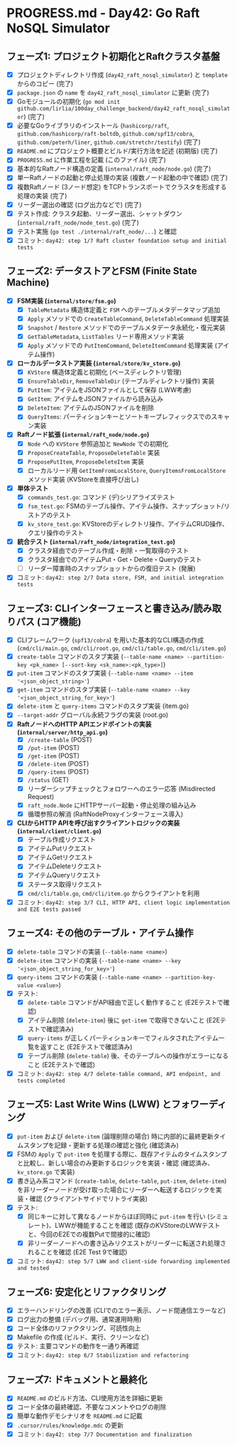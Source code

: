 # PROGRESS.md - Day42: Go Raft NoSQL Simulator

## フェーズ1: プロジェクト初期化とRaftクラスタ基盤
- [x] プロジェクトディレクトリ作成 (`day42_raft_nosql_simulator`) と `template` からのコピー (完了)
- [x] `package.json` の `name` を `day42_raft_nosql_simulator` に更新 (完了)
- [x] Goモジュールの初期化 (`go mod init github.com/lirlia/100day_challenge_backend/day42_raft_nosql_simulator`) (完了)
- [x] 必要なGoライブラリのインストール (`hashicorp/raft`, `github.com/hashicorp/raft-boltdb`, `github.com/spf13/cobra`, `github.com/peterh/liner`, `github.com/stretchr/testify`) (完了)
- [x] `README.md` にプロジェクト概要とビルド/実行方法を記述 (初期版) (完了)
- [x] `PROGRESS.md` に作業工程を記載 (このファイル) (完了)
- [x] 基本的なRaftノード構造の定義 (`internal/raft_node/node.go`) (完了)
- [x] 単一Raftノードの起動と停止処理の実装 (複数ノード起動の中で確認) (完了)
- [x] 複数Raftノード (3ノード想定) をTCPトランスポートでクラスタを形成する処理の実装 (完了)
- [x] リーダー選出の確認 (ログ出力などで) (完了)
- [x] テスト作成: クラスタ起動、リーダー選出、シャットダウン (`internal/raft_node/node_test.go`) (完了)
- [x] テスト実施 (`go test ./internal/raft_node/...`) と確認
- [x] コミット: `day42: step 1/7 Raft cluster foundation setup and initial tests`

## フェーズ2: データストアとFSM (Finite State Machine)
- [X] **FSM実装 (`internal/store/fsm.go`)**
    - [X] `TableMetadata` 構造体定義と `FSM` へのテーブルメタデータマップ追加
    - [X] `Apply` メソッドでの `CreateTableCommand`, `DeleteTableCommand` 処理実装
    - [X] `Snapshot` / `Restore` メソッドでのテーブルメタデータ永続化・復元実装
    - [X] `GetTableMetadata`, `ListTables` リード専用メソッド実装
    - [X] `Apply` メソッドでの `PutItemCommand`, `DeleteItemCommand` 処理実装 (アイテム操作)
- [X] **ローカルデータストア実装 (`internal/store/kv_store.go`)**
    - [X] `KVStore` 構造体定義と初期化 (ベースディレクトリ管理)
    - [X] `EnsureTableDir`, `RemoveTableDir` (テーブルディレクトリ操作) 実装
    - [X] `PutItem`: アイテムをJSONファイルとして保存 (LWW考慮)
    - [X] `GetItem`: アイテムをJSONファイルから読み込み
    - [X] `DeleteItem`: アイテムのJSONファイルを削除
    - [X] `QueryItems`: パーティションキーとソートキープレフィックスでのスキャン実装
- [X] **Raftノード拡張 (`internal/raft_node/node.go`)**
    - [X] `Node` への `KVStore` 参照追加と `NewNode` での初期化
    - [X] `ProposeCreateTable`, `ProposeDeleteTable` 実装
    - [X] `ProposePutItem`, `ProposeDeleteItem` 実装
    - [X] ローカルリード用 `GetItemFromLocalStore`, `QueryItemsFromLocalStore` メソッド実装 (KVStoreを直接呼び出し)
- [X] **単体テスト**
    - [X] `commands_test.go`: コマンド (デ)シリアライズテスト
    - [X] `fsm_test.go`: FSMのテーブル操作、アイテム操作、スナップショット/リストアのテスト
    - [X] `kv_store_test.go`: KVStoreのディレクトリ操作、アイテムCRUD操作、クエリ操作のテスト
- [X] **統合テスト (`internal/raft_node/integration_test.go`)**
    - [X] クラスタ経由でのテーブル作成・削除・一覧取得のテスト
    - [X] クラスタ経由でのアイテムPut・Get・Delete・Queryのテスト
    - [ ] リーダー障害時のスナップショットからの復旧テスト (発展)
- [X] コミット: `day42: step 2/7 Data store, FSM, and initial integration tests`

## フェーズ3: CLIインターフェースと書き込み/読み取りパス (コア機能)
- [X] CLIフレームワーク (`spf13/cobra`) を用いた基本的なCLI構造の作成 (`cmd/cli/main.go`, `cmd/cli/root.go`, `cmd/cli/table.go`, `cmd/cli/item.go`)
- [X] `create-table` コマンドのスタブ実装 (`--table-name <name> --partition-key <pk_name> [--sort-key <sk_name>:<pk_type>]`)
- [X] `put-item` コマンドのスタブ実装 (`--table-name <name> --item '<json_object_string>'`)
- [X] `get-item` コマンドのスタブ実装 (`--table-name <name> --key '<json_object_string_for_key>'`)
- [X] `delete-item` と `query-items` コマンドのスタブ実装 (item.go)
- [X] `--target-addr` グローバル永続フラグの実装 (root.go)
- [X] **RaftノードへのHTTP APIエンドポイントの実装 (`internal/server/http_api.go`)**
    - [X] `/create-table` (POST)
    - [X] `/put-item` (POST)
    - [X] `/get-item` (POST)
    - [X] `/delete-item` (POST)
    - [X] `/query-items` (POST)
    - [X] `/status` (GET)
    - [X] リーダーシップチェックとフォロワーへのエラー応答 (Misdirected Request)
    - [X] `raft_node.Node` にHTTPサーバー起動・停止処理の組み込み
    - [X] 循環参照の解消 (RaftNodeProxyインターフェース導入)
- [X] **CLIからHTTP APIを呼び出すクライアントロジックの実装 (`internal/client/client.go`)**
    - [X] テーブル作成リクエスト
    - [X] アイテムPutリクエスト
    - [X] アイテムGetリクエスト
    - [X] アイテムDeleteリクエスト
    - [X] アイテムQueryリクエスト
    - [X] ステータス取得リクエスト
    - [X] `cmd/cli/table.go`, `cmd/cli/item.go` からクライアントを利用
- [X] コミット: `day42: step 3/7 CLI, HTTP API, client logic implementation and E2E tests passed`

## フェーズ4: その他のテーブル・アイテム操作
- [x] `delete-table` コマンドの実装 (`--table-name <name>`)
- [x] `delete-item` コマンドの実装 (`--table-name <name> --key '<json_object_string_for_key>'`)
- [x] `query-items` コマンドの実装 (`--table-name <name> --partition-key-value <value>`)
- [x] テスト:
    - [x] `delete-table` コマンドがAPI経由で正しく動作すること (E2Eテストで確認)
    - [x] アイテム削除 (`delete-item`) 後に `get-item` で取得できないこと (E2Eテストで確認済み)
    - [x] `query-items` が正しくパーティションキーでフィルタされたアイテム一覧を返すこと (E2Eテストで確認済み)
    - [x] テーブル削除 (`delete-table`) 後、そのテーブルへの操作がエラーになること (E2Eテストで確認)
- [x] コミット: `day42: step 4/7 delete-table command, API endpoint, and tests completed`

## フェーズ5: Last Write Wins (LWW) とフォワーディング
- [x] `put-item` および `delete-item` (論理削除の場合) 時に内部的に最終更新タイムスタンプを記録・更新する処理の確認と強化 (確認済み)
- [x] FSMの `Apply` で `put-item` を処理する際に、既存アイテムのタイムスタンプと比較し、新しい場合のみ更新するロジックを実装・確認 (確認済み、`kv_store.go` で実装)
- [x] 書き込み系コマンド (`create-table`, `delete-table`, `put-item`, `delete-item`) を非リーダーノードが受け取った場合にリーダーへ転送するロジックを実装・確認 (クライアントサイドでリトライ実装)
- [x] テスト:
    - [x] 同じキーに対して異なるノードからほぼ同時に `put-item` を行い (シミュレート)、LWWが機能することを確認 (既存のKVStoreのLWWテストと、今回のE2Eでの複数Putで間接的に確認)
    - [x] 非リーダーノードへの書き込みリクエストがリーダーに転送され処理されることを確認 (E2E Test 9で確認)
- [x] コミット: `day42: step 5/7 LWW and client-side forwarding implemented and tested`

## フェーズ6: 安定化とリファクタリング
- [x] エラーハンドリングの改善 (CLIでのエラー表示、ノード間通信エラーなど)
- [x] ログ出力の整備 (デバッグ用、通常運用時用)
- [x] コード全体のリファクタリング、可読性向上
- [x] Makefile の作成 (ビルド、実行、クリーンなど)
- [x] テスト: 主要コマンドの動作を一通り再確認
- [x] コミット: `day42: step 6/7 Stabilization and refactoring`

## フェーズ7: ドキュメントと最終化
- [x] `README.md` のビルド方法、CLI使用方法を詳細に更新
- [x] コード全体の最終確認、不要なコメントやログの削除
- [x] 簡単な動作デモシナリオを `README.md` に記載
- [x] `.cursor/rules/knowledge.mdc` の更新
- [x] コミット: `day42: step 7/7 Documentation and finalization`
